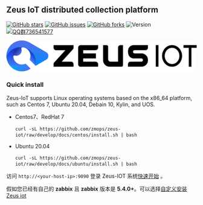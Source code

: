 ## Zeus IoT distributed collection platform

[![GitHub stars](https://img.shields.io/github/stars/zmops/zeus-iot.svg?label=Stars&logo=github)](https://github.com/zmops/zeus-iot)
[![GitHub issues](https://img.shields.io/github/issues/zmops/zeus-iot?label=Issuess&logo=github)](https://github.com/zmops/zeus-iot)
[![GitHub forks](https://img.shields.io/github/forks/zmops/zeus-iot?label=Forks&logo=github)](https://github.com/zmops/zeus-iot)
![Version](https://img.shields.io/badge/version-1.0.0--RELEASE-brightgreen)
[![QQ群736541577](https://img.shields.io/badge/QQ群-736541577-brightgreen)](https://qm.qq.com/cgi-bin/qm/qr?k=CcWBdkXjkgt99bBu5d_-1TeS36DhCkU4&jump_from=webapi)

<p align="left">
<img src="docs/images/zeus-iot-logo.png" alt="banner" width="600px">
</p>

### Quick install

Zeus-IoT supports Linux operating systems based on the x86_64 platform, such as Centos 7, Ubuntu 20.04, Debain 10, Kylin, and UOS.

- Centos7、RedHat 7

  ```shell
  curl -sL https://github.com/zmops/zeus-iot/raw/develop/docs/centos/install.sh | bash
  ```

- Ubuntu 20.04

  ```shell
  curl -sL https://github.com/zmops/zeus-iot/raw/develop/docs/ubuntu/install.sh | bash
  ```

访问 `http://<your-host-ip>:9090` 登录 Zeus-IOT 系统[快速开始](./docs/quick-start.rst) 。

假如您已经有自己的 **zabbix** 且 **zabbix** 版本是 **5.4.0+**。可以选择[自定义安装 Zeus iot](./docs/README.md)

